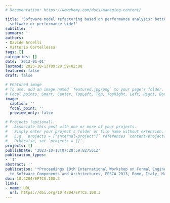 ```yaml
---
# Documentation: https://wowchemy.com/docs/managing-content/

title: 'Software model refactoring based on performance analysis: better working on
  software or performance side?'
subtitle: ''
summary: ''
authors:
- Davide Arcelli
- Vittorio Cortellessa
tags: []
categories: []
date: '2013-01-01'
lastmod: 2023-10-13T09:28:59+02:00
featured: false
draft: false

# Featured image
# To use, add an image named `featured.jpg/png` to your page's folder.
# Focal points: Smart, Center, TopLeft, Top, TopRight, Left, Right, BottomLeft, Bottom, BottomRight.
image:
  caption: ''
  focal_point: ''
  preview_only: false

# Projects (optional).
#   Associate this post with one or more of your projects.
#   Simply enter your project's folder or file name without extension.
#   E.g. `projects = ["internal-project"]` references `content/project/deep-learning/index.md`.
#   Otherwise, set `projects = []`.
projects: []
publishDate: '2023-10-13T07:28:59.827561Z'
publication_types:
- '1'
abstract: ''
publication: '*Proceedings 10th International Workshop on Formal Engineering Approaches
  to Software Components and Architectures, FESCA 2013, Rome, Italy, March 23, 2013*'
doi: 10.4204/EPTCS.108.3
links:
- name: URL
  url: https://doi.org/10.4204/EPTCS.108.3
---
```

